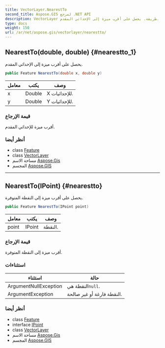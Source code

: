 ```yaml
---
title: VectorLayer.NearestTo
second_title: Aspose.GIS لمرجع .NET API
description: VectorLayer طريقة. يحصل على أقرب ميزة إلى الإحداثي المقدم.
type: docs
weight: 150
url: /ar/net/aspose.gis/vectorlayer/nearestto/
---
```

## NearestTo(double, double) {#nearestto_1}

يحصل على أقرب ميزة إلى الإحداثي المقدم.

```csharp
public Feature NearestTo(double x, double y)
```

| معامل | يكتب | وصف |
| --- | --- | --- |
| x | Double | X للإحداثيات. |
| y | Double | Y للإحداثيات. |

### قيمة الإرجاع

أقرب ميزة للإحداثي المقدم.

### أنظر أيضا

* class [Feature](../../feature/)
* class [VectorLayer](../)
* مساحة الاسم [Aspose.Gis](../../vectorlayer/)
* المجسم [Aspose.GIS](../../../)

---

## NearestTo(IPoint) {#nearestto}

يحصل على أقرب ميزة إلى النقطة المتوفرة.

```csharp
public Feature NearestTo(IPoint point)
```

| معامل | يكتب | وصف |
| --- | --- | --- |
| point | IPoint | النقطة. |

### قيمة الإرجاع

أقرب ميزة إلى النقطة المتوفرة.

### استثناءات

| استثناء | حالة |
| --- | --- |
| ArgumentNullException | النقطة هي`null`. |
| ArgumentException | النقطة فارغة أو غير صالحة. |

### أنظر أيضا

* class [Feature](../../feature/)
* interface [IPoint](../../../aspose.gis.geometries/ipoint/)
* class [VectorLayer](../)
* مساحة الاسم [Aspose.Gis](../../vectorlayer/)
* المجسم [Aspose.GIS](../../../)


